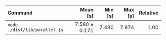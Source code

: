| Command | Mean [s] | Min [s] | Max [s] | Relative |
|:---|---:|---:|---:|---:|
| `node ./dist/lib/parallel.js` | 7.580 ± 0.171 | 7.430 | 7.874 | 1.00 |
